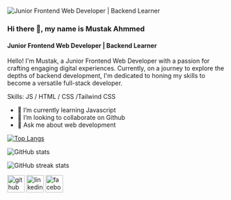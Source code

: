 ![Junior Frontend Web Developer | Backend Learner](https://media.licdn.com/dms/image/D5616AQFa19coVuCIrQ/profile-displaybackgroundimage-shrink_350_1400/0/1706433490252?e=1712188800&v=beta&t=noAacqtUgzujk7P6NLgBrPYEAM7TGRHLaHGr6gtz8r4)

### Hi there 👋, my name is Mustak Ahmmed
#### Junior Frontend Web Developer | Backend Learner

Hello! I'm Mustak, a Junior Frontend Web Developer with a passion for crafting engaging digital experiences. Currently, on a journey to explore the depths of backend development, I'm dedicated to honing my skills to become a versatile full-stack developer.

Skills:   JS / HTML / CSS /Tailwind CSS

- 🌱 I’m currently learning Javascript 
- 👯 I’m looking to collaborate on Github 
- 💬 Ask me about web development


[![Top Langs](https://github-readme-stats.vercel.app/api/top-langs/?username=mustakahmmed)](https://github.com/anuraghazra/github-readme-stats)


![GitHub stats](https://github-readme-stats.vercel.app/api?username=mustakahmmed&show_icons=true&count_private=true)  


![GitHub streak stats](https://streak-stats.demolab.com/?user=mustakahmmed) 


[<img src='https://cdn.jsdelivr.net/npm/simple-icons@3.0.1/icons/github.svg' alt='github' height='40'>](https://github.com/mustakahmmed)  [<img src='https://cdn.jsdelivr.net/npm/simple-icons@3.0.1/icons/linkedin.svg' alt='linkedin' height='40'>](https://www.linkedin.com/in/mustakahmmedhridoy/)  [<img src='https://cdn.jsdelivr.net/npm/simple-icons@3.0.1/icons/facebook.svg' alt='facebook' height='40'>](https://www.facebook.com/profile.php?id=100090343670111)  


